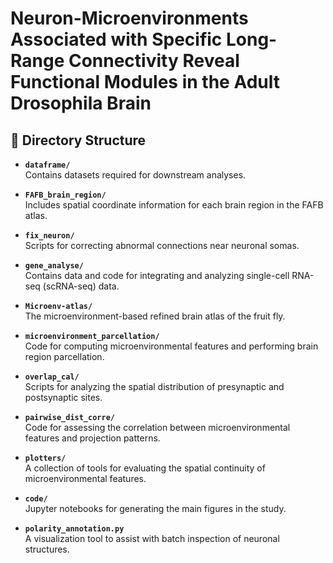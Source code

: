 # Neuron-Microenvironments Associated with Specific Long-Range Connectivity Reveal Functional Modules in the Adult Drosophila Brain



## 📁 Directory Structure

- **`dataframe/`**  
  Contains datasets required for downstream analyses.

- **`FAFB_brain_region/`**  
  Includes spatial coordinate information for each brain region in the FAFB atlas.

- **`fix_neuron/`**  
  Scripts for correcting abnormal connections near neuronal somas.

- **`gene_analyse/`**  
  Contains data and code for integrating and analyzing single-cell RNA-seq (scRNA-seq) data.

- **`Microenv-atlas/`**  
  The microenvironment-based refined brain atlas of the fruit fly.

- **`microenvironment_parcellation/`**  
  Code for computing microenvironmental features and performing brain region parcellation.

- **`overlap_cal/`**  
  Scripts for analyzing the spatial distribution of presynaptic and postsynaptic sites.

- **`pairwise_dist_corre/`**  
  Code for assessing the correlation between microenvironmental features and projection patterns.

- **`plotters/`**  
  A collection of tools for evaluating the spatial continuity of microenvironmental features.

- **`code/`**  
  Jupyter notebooks for generating the main figures in the study.

- **`polarity_annotation.py`**  
  A visualization tool to assist with batch inspection of neuronal structures.